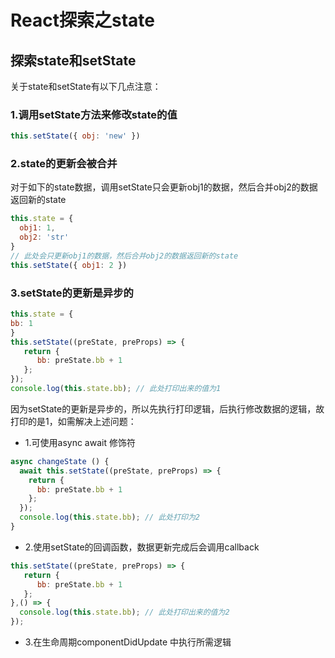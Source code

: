 # React探索之state

## 探索state和setState

关于state和setState有以下几点注意：

### 1.调用setState方法来修改state的值
```js
this.setState({ obj: 'new' })
```
### 2.state的更新会被合并
对于如下的state数据，调用setState只会更新obj1的数据，然后合并obj2的数据返回新的state
```js
this.state = {
  obj1: 1,
  obj2: 'str'
}
// 此处会只更新obj1的数据，然后合并obj2的数据返回新的state
this.setState({ obj1: 2 })
```
### 3.setState的更新是异步的
```js
this.state = {
bb: 1
}
this.setState((preState, preProps) => {
   return {
      bb: preState.bb + 1
   };
});
console.log(this.state.bb); // 此处打印出来的值为1
```
因为setState的更新是异步的，所以先执行打印逻辑，后执行修改数据的逻辑，故打印的是1，如需解决上述问题：
* 1.可使用async await 修饰符
```js
async changeState () {
  await this.setState((preState, preProps) => {
    return {
      bb: preState.bb + 1
    };
  });
  console.log(this.state.bb); // 此处打印为2
}
```
* 2.使用setState的回调函数，数据更新完成后会调用callback
```js
this.setState((preState, preProps) => {
   return {
      bb: preState.bb + 1
   };
},() => {
  console.log(this.state.bb); // 此处打印出来的值为2
});
```
* 3.在生命周期componentDidUpdate 中执行所需逻辑